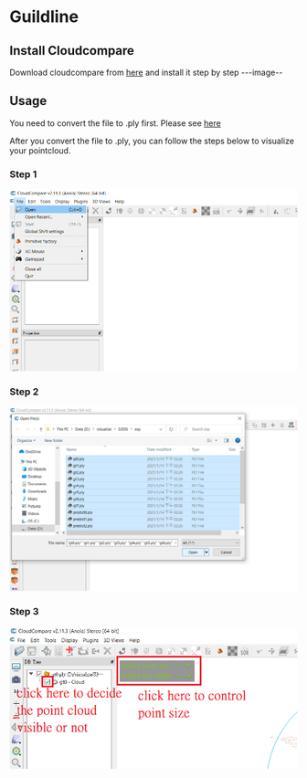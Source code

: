 # Guildline

## Install Cloudcompare

Download cloudcompare from  [here](http://www.danielgm.net/cc/release/)
and install it step by step
---image--

## Usage

You need to convert the file to .ply first. Please see [here]()

After you convert the file to .ply, you can follow the steps below to visualize your pointcloud.

### Step 1
![image](https://github.com/KaivinC/Pointcloud-npy2ply/blob/master/image/step1.png)

### Step 2
![image](https://github.com/KaivinC/Pointcloud-npy2ply/blob/master/image/step2.png)

### Step 3
![image](https://github.com/KaivinC/Pointcloud-npy2ply/blob/master/image/step3.png)
